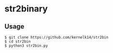 # str2binary
## Usage
```
$ git clone https://github.com/kernelk14/str2bin
$ cd str2bin
$ python3 str2bin.py
```
